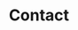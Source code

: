 ---
title: "Contact"
description : "this is a meta description"

office:
  title : "Center for Responsible AI"
  desc: "<a href='https://rbcdsai.iitm.ac.in/' target='_blank'>Robert Bosch Centre for Data Science and AI (RBCDSAI)</a> is currently acting as the nodal agency for Centre for Responsible AI.
  <br><br>
  Contact: <b>Prof. Balaraman Ravindran</b>"
  address: "Robert Bosch Centre for Data Science and AI,<br>
  5th floor, Block II,<br>
  Bhupat and Jyoti Mehta School of Biosciences,<br>
  Indian Institute of Technology Madras,<br>
  Chennai-600036, India."
  mobile : "+91-44-22578980"
  email : "contact@cerai.in"
  location : "IIT Madras, India - 600 036"
  twitter: "@cerai_iitm"
  linkedin: "/company/cerai-iitm"
    
draft: false
---